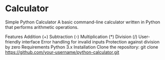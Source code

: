 # Calculator
Simple Python Calculator
A basic command-line calculator written in Python that performs arithmetic operations.

Features
Addition (+)
Subtraction (-)
Multiplication (*)
Division (/)
User-friendly interface
Error handling for invalid inputs
Protection against division by zero
Requirements
Python 3.x
Installation
Clone the repository:
git clone https://github.com/your-username/python-calculator.git
